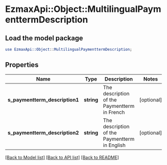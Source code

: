 # EzmaxApi::Object::MultilingualPaymenttermDescription

## Load the model package
```perl
use EzmaxApi::Object::MultilingualPaymenttermDescription;
```

## Properties
Name | Type | Description | Notes
------------ | ------------- | ------------- | -------------
**s_paymentterm_description1** | **string** | The description of the Paymentterm in French | [optional] 
**s_paymentterm_description2** | **string** | The description of the Paymentterm in English | [optional] 

[[Back to Model list]](../README.md#documentation-for-models) [[Back to API list]](../README.md#documentation-for-api-endpoints) [[Back to README]](../README.md)


